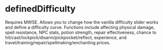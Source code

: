 # definedDifficulty
Requires MWSE. Allows you to change how the vanilla difficulty slider works and define a difficulty curve. Functions include affecting physical damage, spell resistance, NPC stats, potion strength, repair effectiveness, chance to hit/cast/lockpick/disarm/pickpocket/reflect, experience, and travel/training/repair/spellmaking/enchanting prices.

